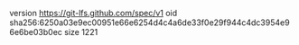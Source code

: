 version https://git-lfs.github.com/spec/v1
oid sha256:6250a03e9ec00951e66e6254d4c4a6de33f0e29f944c4dc3954e96e6be03b0ec
size 1221
